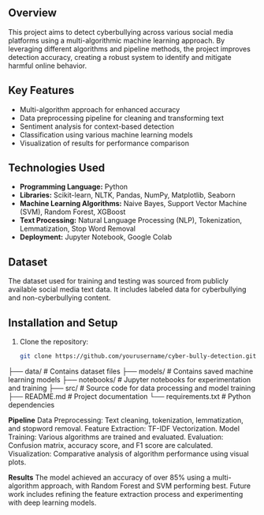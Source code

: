 ## Overview
This project aims to detect cyberbullying across various social media platforms using a multi-algorithmic machine learning approach. By leveraging different algorithms and pipeline methods, the project improves detection accuracy, creating a robust system to identify and mitigate harmful online behavior.

## Key Features
- Multi-algorithm approach for enhanced accuracy
- Data preprocessing pipeline for cleaning and transforming text
- Sentiment analysis for context-based detection
- Classification using various machine learning models
- Visualization of results for performance comparison

## Technologies Used
- **Programming Language:** Python
- **Libraries:** Scikit-learn, NLTK, Pandas, NumPy, Matplotlib, Seaborn
- **Machine Learning Algorithms:** Naive Bayes, Support Vector Machine (SVM), Random Forest, XGBoost
- **Text Processing:** Natural Language Processing (NLP), Tokenization, Lemmatization, Stop Word Removal
- **Deployment:** Jupyter Notebook, Google Colab

## Dataset
The dataset used for training and testing was sourced from publicly available social media text data. It includes labeled data for cyberbullying and non-cyberbullying content. 

## Installation and Setup
1. Clone the repository:
   ```bash
   git clone https://github.com/yourusername/cyber-bully-detection.git


├── data/                   # Contains dataset files
├── models/                 # Contains saved machine learning models
├── notebooks/              # Jupyter notebooks for experimentation and training
├── src/                    # Source code for data processing and model training
├── README.md               # Project documentation
└── requirements.txt        # Python dependencies


**Pipeline**
Data Preprocessing:
Text cleaning, tokenization, lemmatization, and stopword removal.
Feature Extraction:
TF-IDF Vectorization.
Model Training:
Various algorithms are trained and evaluated.
Evaluation:
Confusion matrix, accuracy score, and F1 score are calculated.
Visualization:
Comparative analysis of algorithm performance using visual plots.


**Results**
The model achieved an accuracy of over 85% using a multi-algorithm approach, with Random Forest and SVM performing best. Future work includes refining the feature extraction process and experimenting with deep learning models.
